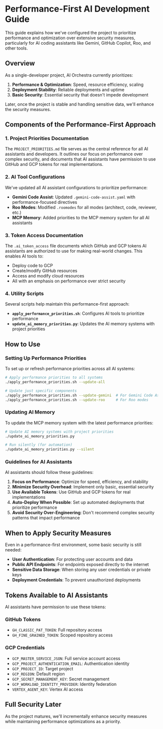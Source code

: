 # Performance-First AI Development Guide

This guide explains how we've configured the project to prioritize performance and optimization over extensive security measures, particularly for AI coding assistants like Gemini, GitHub Copilot, Roo, and other tools.

## Overview

As a single-developer project, AI Orchestra currently prioritizes:

1. **Performance & Optimization**: Speed, resource efficiency, scaling
2. **Deployment Stability**: Reliable deployments and uptime
3. **Basic Security**: Essential security that doesn't impede development

Later, once the project is stable and handling sensitive data, we'll enhance the security measures.

## Components of the Performance-First Approach

### 1. Project Priorities Documentation

The `PROJECT_PRIORITIES.md` file serves as the central reference for all AI assistants and developers. It outlines our focus on performance over complex security, and documents that AI assistants have permission to use GitHub and GCP tokens for real implementations.

### 2. AI Tool Configurations

We've updated all AI assistant configurations to prioritize performance:

- **Gemini Code Assist**: Updated `.gemini-code-assist.yaml` with performance-focused directives
- **Roo Modes**: Modified `.roomodes` for all modes (architect, code, reviewer, etc.)
- **MCP Memory**: Added priorities to the MCP memory system for all AI assistants

### 3. Token Access Documentation

The `.ai_token_access` file documents which GitHub and GCP tokens AI assistants are authorized to use for making real-world changes. This enables AI tools to:

- Deploy code to GCP
- Create/modify GitHub resources
- Access and modify cloud resources
- All with an emphasis on performance over strict security

### 4. Utility Scripts

Several scripts help maintain this performance-first approach:

- **`apply_performance_priorities.sh`**: Configures AI tools to prioritize performance
- **`update_ai_memory_priorities.py`**: Updates the AI memory systems with project priorities

## How to Use

### Setting Up Performance Priorities

To set up or refresh performance priorities across all AI systems:

```bash
# Apply performance priorities to all systems
./apply_performance_priorities.sh --update-all

# Update just specific components
./apply_performance_priorities.sh --update-gemini  # For Gemini Code Assist
./apply_performance_priorities.sh --update-roo     # For Roo modes
```

### Updating AI Memory

To update the MCP memory system with the latest performance priorities:

```bash
# Update AI memory systems with project priorities
./update_ai_memory_priorities.py

# Run silently (for automation)
./update_ai_memory_priorities.py --silent
```

### Guidelines for AI Assistants

AI assistants should follow these guidelines:

1. **Focus on Performance**: Optimize for speed, efficiency, and stability
2. **Minimize Security Overhead**: Implement only basic, essential security
3. **Use Available Tokens**: Use GitHub and GCP tokens for real implementations
4. **Auto-Deploy When Possible**: Set up automated deployments that prioritize performance
5. **Avoid Security Over-Engineering**: Don't recommend complex security patterns that impact performance

## When to Apply Security Measures

Even in a performance-first environment, some basic security is still needed:

- **User Authentication**: For protecting user accounts and data
- **Public API Endpoints**: For endpoints exposed directly to the internet
- **Sensitive Data Storage**: When storing any user credentials or private keys
- **Deployment Credentials**: To prevent unauthorized deployments

## Tokens Available to AI Assistants

AI assistants have permission to use these tokens:

### GitHub Tokens

- `GH_CLASSIC_PAT_TOKEN`: Full repository access
- `GH_FINE_GRAINED_TOKEN`: Scoped repository access

### GCP Credentials

- `GCP_MASTER_SERVICE_JSON`: Full service account access
- `GCP_PROJECT_AUTHENTICATION_EMAIL`: Authentication identity
- `GCP_PROJECT_ID`: Target project
- `GCP_REGION`: Default region
- `GCP_SECRET_MANAGEMENT_KEY`: Secret management
- `GCP_WORKLOAD_IDENTITY_PROVIDER`: Identity federation
- `VERTEX_AGENT_KEY`: Vertex AI access

## Full Security Later

As the project matures, we'll incrementally enhance security measures while maintaining performance optimizations as a priority.
